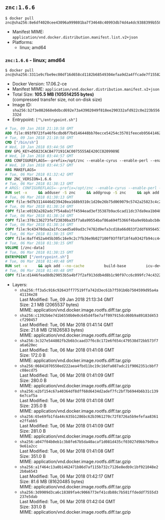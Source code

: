 ## `znc:1.6.6`

```console
$ docker pull znc@sha256:8e6df4020cee43096a999801ba7f34648c40993db74d4a4dc9388399b5586639
```

-	Manifest MIME: `application/vnd.docker.distribution.manifest.list.v2+json`
-	Platforms:
	-	linux; amd64

### `znc:1.6.6` - linux; amd64

```console
$ docker pull znc@sha256:3311e9cfbe9ec00df16d658cd1182b68549304efaa9d2a4ffcade7f15582d93a
```

-	Docker Version: 17.06.2-ce
-	Manifest MIME: `application/vnd.docker.distribution.manifest.v2+json`
-	Total Size: **105.5 MB (105514255 bytes)**  
	(compressed transfer size, not on-disk size)
-	Image ID: `sha256:b2f3e082668e0dbcd692e73a43902049f818ee290332afd922c0e223b556332d`
-	Entrypoint: `["\/entrypoint.sh"]`

```dockerfile
# Tue, 09 Jan 2018 21:10:58 GMT
ADD file:093f0723fa46f6cdbd6f7bd146448bb70ecce54254c35701feeceb956414622f in / 
# Tue, 09 Jan 2018 21:10:58 GMT
CMD ["/bin/sh"]
# Wed, 10 Jan 2018 03:44:56 GMT
ENV GPG_KEY=D5823CACB477191CAC0075555AE420CC0209989E
# Wed, 10 Jan 2018 03:44:57 GMT
ARG CONFIGUREFLAGS=--prefix=/opt/znc --enable-cyrus --enable-perl --enable-python --disable-ipv6
# Wed, 10 Jan 2018 03:44:57 GMT
ARG MAKEFLAGS=
# Tue, 06 Mar 2018 01:32:42 GMT
ENV ZNC_VERSION=1.6.6
# Tue, 06 Mar 2018 01:38:13 GMT
# ARGS: CONFIGUREFLAGS=--prefix=/opt/znc --enable-cyrus --enable-perl --enable-python --disable-ipv6 MAKEFLAGS=
RUN set -x     && adduser -S znc     && addgroup -S znc     && apk add --no-cache --virtual runtime-dependencies         ca-certificates         cyrus-sasl         icu         su-exec         tini         tzdata     && apk add --no-cache --virtual build-dependencies         build-base         curl         cyrus-sasl-dev         gnupg         icu-dev         libressl-dev         perl-dev         python3-dev     && mkdir /znc-src && cd /znc-src     && curl -fsSL "http://people.znc.in/~darthgandalf/znc/1.6.6/znc-1.6.6.tar.gz" -o znc.tgz     && curl -fsSL "http://people.znc.in/~darthgandalf/znc/1.6.6/znc-1.6.6.tar.gz.sig" -o znc.tgz.sig     && export GNUPGHOME="$(mktemp -d)"     && gpg --keyserver ha.pool.sks-keyservers.net --recv-keys "${GPG_KEY}"     && gpg --batch --verify znc.tgz.sig znc.tgz     && rm -rf "$GNUPGHOME"     && tar -zxf znc.tgz --strip-components=1     && mkdir build && cd build     && ../configure ${CONFIGUREFLAGS}     && make $MAKEFLAGS     && make install     && apk del build-dependencies     && cd / && rm -rf /znc-src
# Tue, 06 Mar 2018 01:38:13 GMT
COPY file:9d7b3114446d239420ea168b9310c1d20e26b75d069079c5742a25823c4c2aab in / 
# Tue, 06 Mar 2018 01:38:14 GMT
COPY file:e0192a282adc7f54a8a1ff4594ead3ef35387b9ac6cad11dc37da9ea1b048a13 in /startup-sequence/ 
# Tue, 06 Mar 2018 01:38:14 GMT
COPY file:378c136273fef23830ba35f7a8a99554baf86a694f5366f4ba9e9bbabcb8ee6a in /startup-sequence/ 
# Tue, 06 Mar 2018 01:38:14 GMT
COPY file:9c43478daa2a1fccaed5a69ad3c74782d9efa3cd18a66d033f2ddf6956451ba5 in /startup-sequence/ 
# Tue, 06 Mar 2018 01:38:15 GMT
COPY file:0aff452a445b305c16e9c2c7fb36e9b027100f93ff8f18f4a9342fb94cc44b9c in /startup-sequence/ 
# Tue, 06 Mar 2018 01:38:15 GMT
VOLUME [/znc-data]
# Tue, 06 Mar 2018 01:38:15 GMT
ENTRYPOINT ["/entrypoint.sh"]
# Tue, 06 Mar 2018 01:40:48 GMT
RUN set -x     && apk add --no-cache         build-base         icu-dev         libressl-dev         perl         python3
# Tue, 06 Mar 2018 01:40:48 GMT
COPY file:d1446fead8db29053b5a4bf7f2af913ddb4d8b1c90f97cc6c099fc74c4322109 in /startup-sequence/ 
```

-	Layers:
	-	`sha256:ff3a5c916c92643ff77519ffa742d3ec61b7f591b6b7504599d95a4a41134e28`  
		Last Modified: Tue, 09 Jan 2018 21:13:34 GMT  
		Size: 2.1 MB (2065537 bytes)  
		MIME: application/vnd.docker.image.rootfs.diff.tar.gzip
	-	`sha256:c1392b6e741b6550b0e0c645d4fbe7aff097915dcd60b9a89183d453cf290457`  
		Last Modified: Tue, 06 Mar 2018 01:41:14 GMT  
		Size: 21.8 MB (21826583 bytes)  
		MIME: application/vnd.docker.image.rootfs.diff.tar.gzip
	-	`sha256:3c327e544802fb2b6b3caad37f6c8c172e6f654c479538d72bb573f7a6a620ec`  
		Last Modified: Tue, 06 Mar 2018 01:41:08 GMT  
		Size: 172.0 B  
		MIME: application/vnd.docker.image.rootfs.diff.tar.gzip
	-	`sha256:06841070550ed222aea4fbd11bc19c16dfa087adc21f9062351cbbf7c08ecd75`  
		Last Modified: Tue, 06 Mar 2018 01:41:09 GMT  
		Size: 280.0 B  
		MIME: application/vnd.docker.image.rootfs.diff.tar.gzip
	-	`sha256:e2bf154c67a40364df8dff68d6434d2adef7fc2bf7b6944b6b31c1396e7caf5a`  
		Last Modified: Tue, 06 Mar 2018 01:41:08 GMT  
		Size: 235.0 B  
		MIME: application/vnd.docker.image.rootfs.diff.tar.gzip
	-	`sha256:65e69fb1fda44c635b1286bc62b3961270c72f8726a5b9efefaa8361e2ffabb5`  
		Last Modified: Tue, 06 Mar 2018 01:41:09 GMT  
		Size: 281.0 B  
		MIME: application/vnd.docker.image.rootfs.diff.tar.gzip
	-	`sha256:a047f04b0eb1c3b8fe67b5da40acaf1d081d435cf03027d9bb79d9ce9e61a2cc`  
		Last Modified: Tue, 06 Mar 2018 01:41:08 GMT  
		Size: 351.0 B  
		MIME: application/vnd.docker.image.rootfs.diff.tar.gzip
	-	`sha256:a1f464c13a0b1462471b86d7af115b732c7126e8edb9c1bf921048e22b0a6543`  
		Last Modified: Tue, 06 Mar 2018 01:42:17 GMT  
		Size: 81.6 MB (81620485 bytes)  
		MIME: application/vnd.docker.image.rootfs.diff.tar.gzip
	-	`sha256:3d9909d3ca6c18389fa4c9066773ef41cdb88c7b581ffdeddf7555d3237e5dab`  
		Last Modified: Tue, 06 Mar 2018 01:42:04 GMT  
		Size: 331.0 B  
		MIME: application/vnd.docker.image.rootfs.diff.tar.gzip
